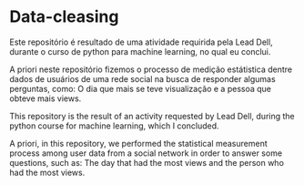 ﻿# Data-cleasing

Este repositório é resultado de uma atividade requirida pela Lead Dell, durante o curso de python para machine learning, no qual eu conclui.

A priori neste repositório fizemos o processo de medição estátistica dentre dados de usuários de uma rede social na busca de responder algumas perguntas, como: O dia que mais se teve visualização e a pessoa que obteve mais views.

This repository is the result of an activity requested by Lead Dell, during the python course for machine learning, which I concluded.

A priori, in this repository, we performed the statistical measurement process among user data from a social network in order to answer some questions, such as: The day that had the most views and the person who had the most views.
